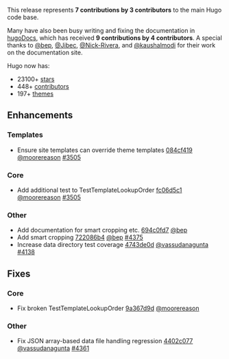 
This release represents **7 contributions by 3 contributors** to the main Hugo code base.

Many have also been busy writing and fixing the documentation in [hugoDocs](https://github.com/gohugoio/hugoDocs), 
which has received **9 contributions by 4 contributors**. A special thanks to [@bep](https://github.com/bep), [@Jibec](https://github.com/Jibec), [@Nick-Rivera](https://github.com/Nick-Rivera), and [@kaushalmodi](https://github.com/kaushalmodi) for their work on the documentation site.


Hugo now has:

* 23100+ [stars](https://github.com/gohugoio/hugo/stargazers)
* 448+ [contributors](https://github.com/gohugoio/hugo/graphs/contributors)
* 197+ [themes](http://themes.gohugo.io/)

## Enhancements

### Templates

* Ensure site templates can override theme templates [084cf419](https://github.com/gohugoio/hugo/commit/084cf4191b3c1e7590a4223fd9251019ef5d4c21) [@moorereason](https://github.com/moorereason) [#3505](https://github.com/gohugoio/hugo/issues/3505)

### Core

* Add additional test to TestTemplateLookupOrder [fc06d5c1](https://github.com/gohugoio/hugo/commit/fc06d5c18bb1e47f90f0297aa8121ee0775e047d) [@moorereason](https://github.com/moorereason) [#3505](https://github.com/gohugoio/hugo/issues/3505)

### Other

* Add documentation for smart cropping etc. [694c0fd7](https://github.com/gohugoio/hugo/commit/694c0fd7630ebfb87f1afff712830e96266ed761) [@bep](https://github.com/bep) 
* Add smart cropping [722086b4](https://github.com/gohugoio/hugo/commit/722086b4ed3e77d1aba6724474bec06d08e7de06) [@bep](https://github.com/bep) [#4375](https://github.com/gohugoio/hugo/issues/4375)
* Increase data directory test coverage [4743de0d](https://github.com/gohugoio/hugo/commit/4743de0d3c7564fc06972074e903d5502d204353) [@vassudanagunta](https://github.com/vassudanagunta) [#4138](https://github.com/gohugoio/hugo/issues/4138)

## Fixes

### Core

* Fix broken TestTemplateLookupOrder [9a367d9d](https://github.com/gohugoio/hugo/commit/9a367d9d06db6f6cf22121d0397c464ae36e7089) [@moorereason](https://github.com/moorereason) 

### Other

* Fix JSON array-based data file handling regression [4402c077](https://github.com/gohugoio/hugo/commit/4402c077754991df19c3bbab0c4a671dcfdc192c) [@vassudanagunta](https://github.com/vassudanagunta) [#4361](https://github.com/gohugoio/hugo/issues/4361)





